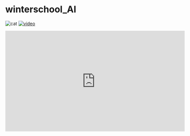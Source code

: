 # winterschool_AI

![cat](https://user-images.githubusercontent.com/85712968/211242109-08f15e15-a735-4655-aaf0-173e8b3683f8.jpg)
[![video](https://user-images.githubusercontent.com/85712968/211242333-06eb5d97-2d30-4abe-a628-2e97ae9fbcd0.jpg)](https://www.youtube.com/watch?v=qRMr0AhwlJw)
<iframe width="560" height="315" src="https://www.youtube.com/embed/qRMr0AhwlJw" title="YouTube video player" frameborder="0" allow="accelerometer; autoplay; clipboard-write; encrypted-media; gyroscope; picture-in-picture; web-share" allowfullscreen></iframe>
